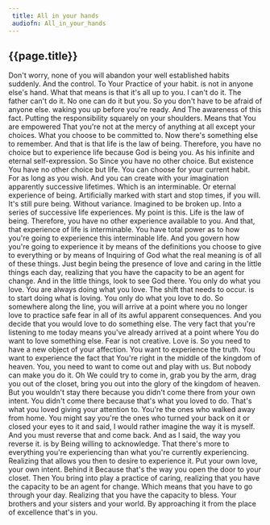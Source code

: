 ```yaml
---
 title: All in your hands
 audiofn: All_in_your_hands
---
```


## {{page.title}}

Don't worry, none of you will abandon your well established habits
suddenly. And the control. To Your Practice of your habit. is not in
anyone else's hand. What that means is that it's all up to you. I can't
do it. The father can't do it. No one can do it but you. So you don't
have to be afraid of anyone else. waking you up before you're ready. And
The awareness of this fact. Putting the responsibility squarely on your
shoulders. Means that You are empowered That you're not at the mercy of
anything at all except your choices. What you choose to be committed to.
Now there's something else to remember. And that is that life is the law
of being. Therefore, you have no choice but to experience life because
God is being you. As his infinite and eternal self-expression. So Since
you have no other choice. But existence You have no other choice but
life. You can choose for your current habit. For as long as you wish.
And you can create with your imagination apparently successive
lifetimes. Which is an interminable. Or eternal experience of being.
Artificially marked with start and stop times, if you will. It's still
pure being. Without variance. Imagined to be broken up. Into a series of
successive life experiences. My point is this. Life is the law of being.
Therefore, you have no other experience available to you. And that, that
experience of life is interminable. You have total power as to how
you're going to experience this interminable life. And you govern how
you're going to experience it by means of the definitions you choose to
give to everything or by means of Inquiring of God what the real meaning
is of all of these things. Just begin being the presence of love and
caring in the little things each day, realizing that you have the
capacity to be an agent for change. And in the little things, look to
see God there. You only do what you love. You are always doing what you
love. The shift that needs to occur. is to start doing what is loving.
You only do what you love to do. So somewhere along the line, you will
arrive at a point where you no longer love to practice safe fear in all
of its awful apparent consequences. And you decide that you would love
to do something else. The very fact that you're listening to me today
means you've already arrived at a point where You do want to love
something else. Fear is not creative. Love is. So you need to have a new
object of your affection. You want to experience the truth. You want to
experience the fact that You're right in the middle of the kingdom of
heaven. You, you need to want to come out and play with us. But nobody
can make you do it. Oh We could try to come in, grab you by the arm,
drag you out of the closet, bring you out into the glory of the kingdom
of heaven. But you wouldn't stay there because you didn't come there
from your own intent. You didn't come there because that's what you
loved to do. That's what you loved giving your attention to. You're the
ones who walked away from home. You might say you're the ones who turned
your back on it or closed your eyes to it and said, I would rather
imagine the way it is myself. And you must reverse that and come back.
And as I said, the way you reverse it. is by Being willing to
acknowledge. That there's more to everything you're experiencing than
what you're currently experiencing. Realizing that allows you then to
desire to experience it. Put your own love, your own intent. Behind it
Because that's the way you open the door to your closet. Then You bring
into play a practice of caring, realizing that you have the capacity to
be an agent for change. Which means that you have to go through your
day. Realizing that you have the capacity to bless. Your brothers and
your sisters and your world. By approaching it from the place of
excellence that's in you.


